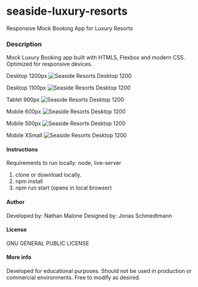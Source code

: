 # seaside-luxury-resorts
Responsive Mock Booking App for Luxury Resorts

### Description ###

Mock Luxury Booking app built with HTML5, Flexbox and modern CSS. Optimized for responsive devices.

Desktop 1200px
![Seaside Resorts Desktop 1200](imgs/screenshots-devices/seaside-resorts-desktop-1200px.jpg)

Desktop 1100px
![Seaside Resorts Desktop 1200](imgs/screenshots-devices/seaside-resorts-desktop-1100px.jpg)

Tablet 900px
![Seaside Resorts Desktop 1200](imgs/screenshots-devices/seaside-resorts-tablet-900px.jpg)

Mobile 600px
![Seaside Resorts Desktop 1200](imgs/screenshots-devices/seaside-resorts-mobile-600px.jpg)

Mobile 500px
![Seaside Resorts Desktop 1200](imgs/screenshots-devices/seaside-resorts-mobile-500px.jpg)

Mobile XSmall
![Seaside Resorts Desktop 1200](imgs/screenshots-devices/seaside-resorts-mobile-320px.jpg)


#### Instructions #####
Requirements to run locally: node, live-server
1. clone or download locally.
2. npm install
3. npm run start (opens in local browser)

#### Author ##### 
Developed by: Nathan Malone
Designed by: Jonas Schmedtmann

#### License ####
 GNU GENERAL PUBLIC LICENSE

#### More info ####
Developed for educational purposes. Should not be used in production or commercial environments. Free to modify as desired.





